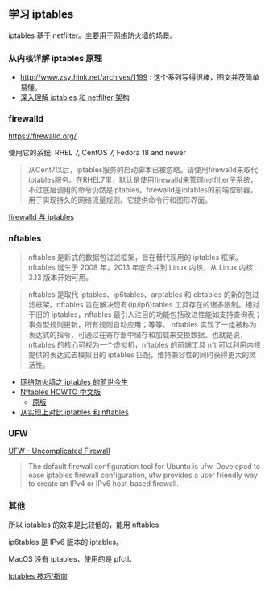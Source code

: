 ## 学习 iptables

iptables 基于 netfilter。主要用于网络防火墙的场景。

### 从内核详解 iptables 原理

- http://www.zsythink.net/archives/1199 : 这个系列写得很棒，图文并茂简单易懂。
- [深入理解 iptables 和 netfilter 架构](https://arthurchiao.github.io/blog/deep-dive-into-iptables-and-netfilter-arch-zh/)

### firewalld

https://firewalld.org/

使用它的系统: RHEL 7, CentOS 7, Fedora 18 and newer

> 从Cent7以后，iptables服务的启动脚本已被忽略。请使用firewalld来取代iptables服务。在RHEL7里，默认是使用firewalld来管理netfilter子系统，不过底层调用的命令仍然是iptables。firewalld是iptables的前端控制器，用于实现持久的网络流量规则。它提供命令行和图形界面。

[firewalld 与 iptables](https://www.jianshu.com/p/70f7efe3a227)

### nftables

> nftables 是新式的数据包过滤框架，旨在替代现用的 iptables 框架。nftables 诞生于 2008 年，2013 年底合并到 Linux 内核，从 Linux 内核 3.13 版本开始可用。

> nftables 是取代 iptables、ip6tables、arptables 和 ebtables 的新的包过滤框架。nftables 旨在解决现有{ip/ip6}tables 工具存在的诸多限制。相对于旧的 iptables，nftables 最引人注目的功能包括改进性能如支持查询表；事务型规则更新，所有规则自动应用；等等。
> nftables 实现了一组被称为表达式的指令，可通过在寄存器中储存和加载来交换数据。也就是说，nftables 的核心可视为一个虚拟机，nftables 的前端工具 nft 可以利用内核提供的表达式去模拟旧的 iptables 匹配，维持兼容性的同时获得更大的灵活性。

- [网络防火墙之 iptables 的前世今生](https://service.imydl.com/linux/133.html)
- [Nftables HOWTO 中文版](https://farkasity.gitbooks.io/nftables-howto-zh/content/)
  - [原版](https://wiki.nftables.org/wiki-nftables/index.php/Main_Page)
- [从实现上对比 iptables 和 nftables](https://blog.csdn.net/dog250/article/details/41526421)

### UFW

[UFW - Uncomplicated Firewall](https://help.ubuntu.com/community/UFW)

> The default firewall configuration tool for Ubuntu is ufw. Developed to ease iptables firewall configuration, ufw provides a user friendly way to create an IPv4 or IPv6 host-based firewall.

### 其他

所以 iptables 的效率是比较低的，能用 nftables

ip6tables 是 IPv6 版本的 iptables。

MacOS 没有 iptables，使用的是 pfctl。

[Iptables 技巧/指南](https://github.com/trimstray/iptables-essentials)

